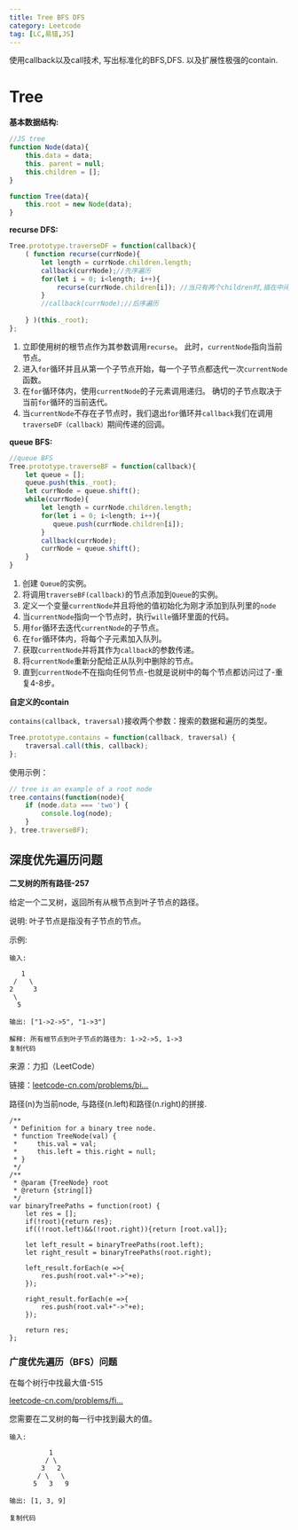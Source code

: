```yaml
---
title: Tree BFS DFS
category: Leetcode
tag: [LC,易错,JS]
---
```


使用callback以及call技术, 写出标准化的BFS,DFS. 以及扩展性极强的contain.

<!--more-->

# Tree

**基本数据结构:**

```js
//JS tree
function Node(data){
	this.data = data;
	this. parent = null;
	this.children = [];
}

function Tree(data){
	this.root = new Node(data);
}
```

**recurse DFS:**

```js
Tree.prototype.traverseDF = function(callback){
    ( function recurse(currNode){
    	let length = currNode.children.length;
    	callback(currNode);//先序遍历
    	for(let i = 0; i<length; i++){
            recurse(currNode.children[i]); //当只有两个children时,插在中间则为中序遍历
        }
        //callback(currNode);//后序遍历
       
    } )(this._root);
};
```

1. 立即使用树的根节点作为其参数调用`recurse`。 此时，`currentNode`指向当前节点。
2. 进入`for`循环并且从第一个子节点开始，每一个子节点都迭代一次`currentNode`函数。
3. 在`for`循环体内，使用`currentNode`的子元素调用递归。 确切的子节点取决于当前`for`循环的当前迭代。
4. 当`currentNode`不存在子节点时，我们退出`for`循环并`callback`我们在调用`traverseDF（callback）`期间传递的回调。

**queue BFS:**

```js
//queue BFS
Tree.prototype.traverseBF = function(callback){
    let queue = [];
    queue.push(this._root);
    let currNode = queue.shift();
    while(currNode){
        let length = currNode.children.length;
        for(let i = 0; i<length; i++){
           queue.push(currNode.children[i]);
        }
        callback(currNode);
        currNode = queue.shift();
    }
}
```

1. 创建 `Queue`的实例。
2. 将调用`traverseBF(callback)`的节点添加到`Queue`的实例。
3. 定义一个变量`currentNode`并且将他的值初始化为刚才添加到队列里的`node`
4. 当`currentNode`指向一个节点时，执行`wille`循环里面的代码。
5. 用`for`循环去迭代`currentNode`的子节点。
6. 在`for`循环体内，将每个子元素加入队列。
7. 获取`currentNode`并将其作为`callback`的参数传递。
8. 将`currentNode`重新分配给正从队列中删除的节点。
9. 直到`currentNode`不在指向任何节点-也就是说树中的每个节点都访问过了-重复4-8步。

**自定义的contain**

`contains(callback, traversal)`接收两个参数：搜索的数据和遍历的类型。

```js
Tree.prototype.contains = function(callback, traversal) {
    traversal.call(this, callback);
};
```
使用示例：

```js
// tree is an example of a root node
tree.contains(function(node){
    if (node.data === 'two') {
        console.log(node);
    }
}, tree.traverseBF);
```



## 深度优先遍历问题

**二叉树的所有路径-257**

给定一个二叉树，返回所有从根节点到叶子节点的路径。

说明: 叶子节点是指没有子节点的节点。

示例:

```
输入:

   1
 /   \
2     3
 \
  5

输出: ["1->2->5", "1->3"]

解释: 所有根节点到叶子节点的路径为: 1->2->5, 1->3
复制代码
```

来源：力扣（LeetCode）

链接：[leetcode-cn.com/problems/bi…](https://leetcode-cn.com/problems/binary-tree-paths)

路径(n)为当前node, 与路径(n.left)和路径(n.right)的拼接.

```
/**
 * Definition for a binary tree node.
 * function TreeNode(val) {
 *     this.val = val;
 *     this.left = this.right = null;
 * }
 */
/**
 * @param {TreeNode} root
 * @return {string[]}
 */
var binaryTreePaths = function(root) {
	let res = [];
	if(!root){return res};
	if((!root.left)&&(!root.right)){return [root.val]};

	let left_result = binaryTreePaths(root.left);
	let right_result = binaryTreePaths(root.right); 
	
	left_result.forEach(e =>{
		res.push(root.val+"->"+e);
	});
	
	right_result.forEach(e =>{
		res.push(root.val+"->"+e);
	});
	
	return res;
};
```

### 广度优先遍历（BFS）问题

在每个树行中找最大值-515

[leetcode-cn.com/problems/fi…](https://leetcode-cn.com/problems/find-largest-value-in-each-tree-row)

您需要在二叉树的每一行中找到最大的值。

```
输入:

          1
         / \
        3   2
       / \   \
      5   3   9

输出: [1, 3, 9]

复制代码
```

